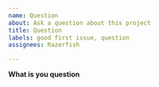 ```yaml
---
name: Question
about: Ask a question about this project
title: Question
labels: good first issue, question
assignees: Razerfish

---
```


**What is you question**
